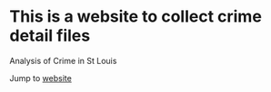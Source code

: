 # This is a website to collect crime detail files
Analysis of Crime in St Louis


Jump to [website](https://donojazz.github.io/Crime/)
